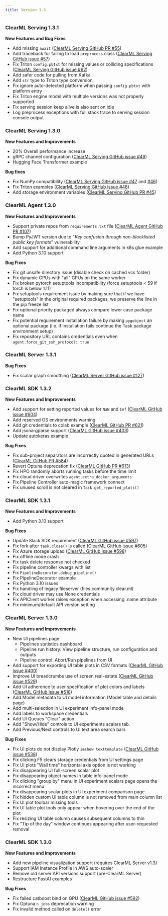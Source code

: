 ```yaml
---
title: Version 1.3
---
```


### ClearML Serving 1.3.1 
**New Features and Bug Fixes**
* Add missing `await` ([ClearML Serving GitHub PR #55](https://github.com/allegroai/clearml-serving/pull/55))
* Add traceback for failing to load `preprocess` class ([ClearML Serving GitHub issue #57](https://github.com/allegroai/clearml-serving/issues/57))
* Fix Triton `config.pbtxt` for missing values or colliding specifications ([ClearML Serving GitHub issue #62](https://github.com/allegroai/clearml-serving/issues/62))
* Add safer code for pulling from Kafka
* Add `str` type to Triton type conversion
* Fix ignore auto-detected platform when passing `config.pbtxt` with platform entry
* Fix Triton engine model with multiple versions was not properly supported
* Fix serving session keep alive is also sent on idle
* Log preprocess exceptions with full stack trace to serving session console output


### ClearML Serving 1.3.0
**New Features and Improvements**
* 20% Overall performance increase 
* gRPC channel configuration ([ClearML Serving GitHub issue #49](https://github.com/allegroai/clearml-serving/issues/49)) 
* Hugging Face Transformer example 

**Bug fixes**
* Fix NumPy compatibility ([ClearML Serving GitHub issue #47](https://github.com/allegroai/clearml-serving/issues/47) and [#46](https://github.com/allegroai/clearml-serving/issues/46))
* Fix Triton examples  ([ClearML Serving GitHub issue #48](https://github.com/allegroai/clearml-serving/issues/48))
* Add storage environment variables ([ClearML Serving GitHub PR #45](https://github.com/allegroai/clearml-serving/pull/45))

### ClearML Agent 1.3.0
**New Features and Improvements**
* Support private repos from `requirements.txt` file ([ClearML Agent GitHub PR #107](https://github.com/allegroai/clearml-agent/pull/107))
* Bump PyJWT version due to "*Key confusion through non-blocklisted public key formats*" vulnerability
* Add support for additional command line arguments in k8s glue example
* Add Python 3.10 support

**Bug Fixes**
* Fix git unsafe directory issue (disable check on cached vcs folder)
* Fix dynamic GPUs with "all" GPUs on the same worker
* Fix broken pytorch setuptools incompatibility (force setuptools < 59 if torch is below 1.11)
* Fix setuptools requirement issue by making sure that if we have "setuptools" in the original required packages, we preserve the line in the pip freeze list
* Fix optional priority packaged always compare lower case package name
* Fix potential requirement installation failure by making `pygobject` an optional package (i.e. if installation fails 
  continue the Task package environment setup)
* Fix repository URL contains credentials even when `agent.force_git_ssh_protocol: true`

### ClearML Server 1.3.1

**Bug Fixes**
* Fix scalar graph smoothing ([ClearML Server GitHub issue #127](https://github.com/allegroai/clearml-server/issues/127))

### ClearML SDK 1.3.2

**New Features and Improvements**

* Add support for setting reported values for `NaN` and `Inf` ([ClearML GitHub issue #604](https://github.com/allegroai/clearml/issues/604))
* Add reserved OS environments warning
* Add git credentials to colab example ([ClearML GitHub PR #621](https://github.com/allegroai/clearml/pull/621))
* Add jsonargparse support ([ClearML GitHub issue #403](https://github.com/allegroai/clearml/issues/403))
* Update autokeras example

**Bug Fixes**

* Fix sub-project separators are incorrectly quoted in generated URLs ([ClearML GitHub PR #584](https://github.com/allegroai/clearml/pull/584))
* Revert Optuna deprecation fix ([ClearML GitHub PR #613](https://github.com/allegroai/clearml/pull/613))
* Fix HPO randomly aborts running tasks before the time limit
* Fix cloud driver overwrites `agent.extra_docker_arguments`
* Fix Pipeline Controller auto-magic framework connect
* Fix unused scroll is not cleared in `Task.get_reported_plots()`

### ClearML SDK 1.3.1

**New Features and Improvements** 

* Add Python 3.10 support

**Bug Fixes**

* Update Slack SDK requirement ([ClearML GitHub issue #597](https://github.com/allegroai/clearml/issues/597))
* Fix fork after `task.close()` is called ([ClearML GitHub issue #605](https://github.com/allegroai/clearml/issues/605))
* Fix Azure storage upload ([ClearML GitHub issue #598](https://github.com/allegroai/clearml/issues/598))
* Fix offline mode crash
* Fix task delete response not checked
* Fix pipeline controller kwargs with list
* Fix `PipelineDecorator.debug_pipeline()`
* Fix PipelineDecorator example
* Fix Python 3.10 issues
* Fix handling of legacy fileserver (files.community.clear.ml)
* Fix cloud driver may use None credentials
* Fix APIClient worker raises exception when accessing .name attribute
* Fix minimum/default API version setting


### ClearML Server 1.3.0

**New Features and Improvements**
* New UI pipelines page:
    * Pipelines statistics dashboard
    * Pipeline run history: View pipeline structure, run configuration and outputs
    * Pipeline control: Abort/Run pipelines from UI
* Add support for exporting UI table plots in CSV formats ([ClearML GitHub issue #400](https://github.com/allegroai/clearml/issues/400))
* Improve UI breadcrumbs use of screen real-estate ([ClearML GitHub issue #529](https://github.com/allegroai/clearml/issues/529))
* Add UI adherence to user specification of plot colors and labels ([ClearML GitHub issue #518](https://github.com/allegroai/clearml/issues/518))
* Add Model metadata to UI model information (Model table and details page)
* Add multi-selection in UI experiment info-panel mode
* Add labels to workspace credentials
* Add UI Queues "Clear" action
* Add "Show/Hide" controls to UI experiments scalars tab.
* Add Previous/Next controls to UI text area search bars

**Bug Fixes**
* Fix UI plots do not display Plotly `imshow texttemplate` ([ClearML GitHub issue #538](https://github.com/allegroai/clearml/issues/538))
* Fix clicking F5 clears storage credentials from UI settings page
* Fix UI plots "Wall time" horizontal axis option is not working
* Fix disappearing UI full-screen scalar plot
* Fix disappearing object names in table info-panel mode
* Fix clicking "group by" menu in UI experiment scalars page opens the incorrect menu
* Fix disappearing scalar plots in UI experiment comparison page
* Fix hidden custom UI table column is not removed from main column list
* Fix UI plot toolbar missing tools
* Fix UI table plot tools only appear when hovering over the end of the plot
* Fix resizing UI table column causes subsequent columns to thin 
* Fix "Tip of the day" window continues appearing after user-requested removal


### ClearML SDK 1.3.0

**New Features and Improvements** 

* Add new pipeline visualization support (requires ClearML Server v1.3)
* Support IAM Instance Profile in AWS auto-scaler
* Remove old server API versions support (pre-ClearML Server)
* Restructure FastAI examples

**Bug Fixes**

* Fix failed catboost bind on GPU ([ClearML GitHub issue #592](https://github.com/allegroai/clearml/issues/592))
* Fix Optuna `n_jobs` deprecation warning
* Fix invalid method called on `delete()` error
